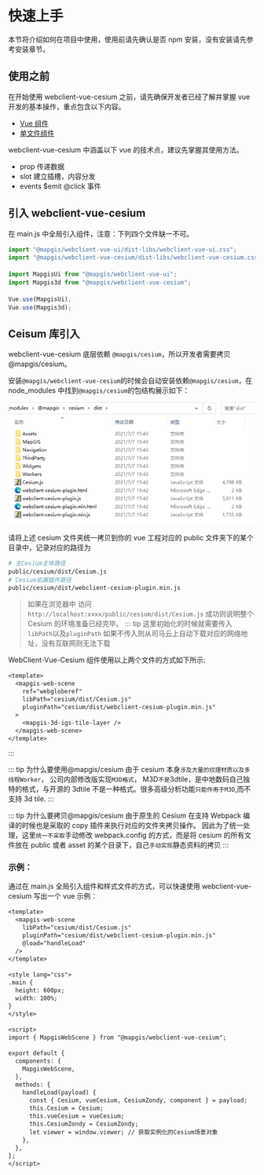 # 快速上手

本节将介绍如何在项目中使用，使用前请先确认是否 npm 安装，没有安装请先参考安装章节。

## 使用之前

在开始使用 webclient-vue-cesium 之前，请先确保开发者已经了解并掌握 vue 开发的基本操作，重点包含以下内容。

- [Vue 组件](https://cn.vuejs.org/v2/guide/components.html)
- [单文件组件](https://cn.vuejs.org/v2/guide/single-file-components.html)

webclient-vue-cesium 中涵盖以下 vue 的技术点，建议先掌握其使用方法。

- prop 传递数据
- slot 建立插槽，内容分发
- events $emit @click 事件

## 引入 webclient-vue-cesium

在 main.js 中全局引入组件，注意：下列四个文件缺一不可。

```js
import "@mapgis/webclient-vue-ui/dist-libs/webclient-vue-ui.css";
import "@mapgis/webclient-vue-cesium/dist-libs/webclient-vue-cesium.css";

import MapgisUi from "@mapgis/webclient-vue-ui";
import Mapgis3d from "@mapgis/webclient-vue-cesium";

Vue.use(MapgisUi);
Vue.use(Mapgis3d);
```

## Ceisum 库引入

webclient-vue-cesium 底层依赖 `@mapgis/cesium`，所以开发者需要拷贝@mapgis/cesium。

安装`@mapgis/webclient-vue-cesium`的时候会自动安装依赖`@mapgis/cesium`，在 node_modules 中找到`@mapgis/cesium`的包结构展示如下：

![代码结构](./cesium_dist.png)

请将上述 cesium 文件夹统一拷贝到你的 vue 工程对应的 public 文件夹下的某个目录中，记录对应的路径为

```sh
# 主Cesium主体路径
public/cesium/dist/Cesium.js
# Cesium拓展插件路径
public/cesium/dist/webclient-cesium-plugin.min.js
```

> 如果在浏览器中 访问 `http://localhost:xxxx/public/cesium/dist/Cesium.js` 成功则说明整个 Cesium 的环境准备已经完毕。
> ::: tip
> 这里初始化的时候就需要传入`libPath`以及`pluginPath` 如果不传入则从司马云上自动下载对应的网络地址，没有互联网则无法下载

WebClient-Vue-Cesium 组件使用以上两个文件的方式如下所示:

```vue
<template>
  <mapgis-web-scene
    ref="webgloberef"
    libPath="cesium/dist/Cesium.js"
    pluginPath="cesium/dist/webclient-cesium-plugin.min.js"
  >
    <mapgis-3d-igs-tile-layer />
  </mapgis-web-scene>
</template>
```

:::

::: tip 为什么要使用@mapgis/cesium
由于 cesium 本身`涉及大量的纹理材质以及多线程Worker`， 公司内部修改版实现`M3D格式`， M3D`不是`3dtile，是中地数码自己独特的格式，与开源的 3dtile 不是一种格式。很多高级分析功能`只能作用于M3D`,而不支持 3d tile.
:::

::: tip 为什么要拷贝@mapgis/cesium
由于原生的 Cesium 在支持 Webpack 编译的时候也是采取的 copy 插件来执行对应的文件夹拷贝操作。 因此为了统一处理，这里`统一不采取`手动修改 webpack.config 的方式，而是将 cesium 的所有文件放在 public 或者 asset 的某个目录下，自己`手动实现`静态资料的拷贝
:::

### 示例：

通过在 main.js 全局引入组件和样式文件的方式，可以快速使用 webclient-vue-cesium 写出一个 vue 示例：

```vue
<template>
  <mapgis-web-scene
    libPath="cesium/dist/Cesium.js"
    pluginPath="cesium/dist/webclient-cesium-plugin.min.js"
    @load="handleLoad"
  />
</template>

<style lang="css">
.main {
  height: 600px;
  width: 100%;
}
</style>

<script>
import { MapgisWebScene } from "@mapgis/webclient-vue-cesium";

export default {
  components: {
    MapgisWebScene,
  },
  methods: {
    handleLoad(payload) {
      const { Cesium, vueCesium, CesiumZondy, component } = payload;
      this.Cesium = Cesium;
      this.vueCesium = vueCesium;
      this.CesiumZondy = CesiumZondy;
      let viewer = window.viewer; // 获取实例化的Cesium场景对象
    },
  },
};
</script>
```
